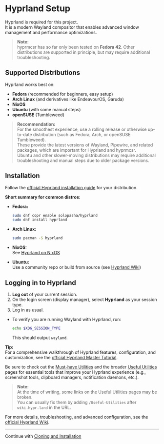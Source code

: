 # Hyprland Setup

Hyprland is required for this project.  
It is a modern Wayland compositor that enables advanced window management and performance optimizations.

> **Note:**  
> hyprmcsr has so far only been tested on **Fedora 42**. Other distributions are supported in principle, but may require additional troubleshooting.

## Supported Distributions

Hyprland works best on:
- **Fedora** (recommended for beginners, easy setup)
- **Arch Linux** (and derivatives like EndeavourOS, Garuda)
- **NixOS**
- **Ubuntu** (with some manual steps)
- **openSUSE** (Tumbleweed)

> **Recommendation:**  
> For the smoothest experience, use a rolling release or otherwise up-to-date distribution (such as Fedora, Arch, or openSUSE Tumbleweed).  
> These provide the latest versions of Wayland, Pipewire, and related packages, which are important for Hyprland and hyprmcsr.  
> Ubuntu and other slower-moving distributions may require additional troubleshooting and manual steps due to older package versions.

## Installation

Follow the [official Hyprland installation guide](https://wiki.hyprland.org/Getting-Started/Installation/) for your distribution.

**Short summary for common distros:**

- **Fedora:**
  ```bash
  sudo dnf copr enable solopasha/hyprland
  sudo dnf install hyprland
  ```
- **Arch Linux:**
  ```bash
  sudo pacman -S hyprland
  ```
- **NixOS:**  
  See [Hyprland on NixOS](https://wiki.hyprland.org/Nix/Hyprland-on-NixOS/)

- **Ubuntu:**  
  Use a community repo or build from source (see [Hyprland Wiki](https://wiki.hyprland.org/Getting-Started/Installation/))

## Logging in to Hyprland

1. **Log out** of your current session.
2. On the login screen (display manager), select **Hyprland** as your session type.
3. Log in as usual.

- To verify you are running Wayland with Hyprland, run:
  ```bash
  echo $XDG_SESSION_TYPE
  ```
  This should output `wayland`.

**Tip:**  
For a comprehensive walkthrough of Hyprland features, configuration, and customization, see the [official Hyprland Master Tutorial](https://wiki.hypr.land/Getting-Started/Master-Tutorial/).

Be sure to check out the [Must-have Utilities](https://wiki.hypr.land/Useful-Utilities/Must-have) and the broader [Useful Utilities](https://wiki.hypr.land/Useful-Utilities) pages for essential tools that improve your Hyprland experience (e.g., screenshot tools, clipboard managers, notification daemons, etc.).

> **Note:**  
> At the time of writing, some links on the Useful Utilities pages may be broken.  
> You can usually fix them by adding `/Useful-Utilities` after `wiki.hypr.land` in the URL.

For more details, troubleshooting, and advanced configuration, see the [official Hyprland Wiki](https://wiki.hyprland.org/).

---

Continue with [Cloning and Installation](./001-cloning-and-installation.md)

